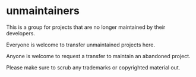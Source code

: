 # unmaintainers

This is a group for projects that are no longer maintained by their developers.

Everyone is welcome to transfer unmaintained projects here.

Anyone is welcome to request a transfer to maintain an abandoned project.

Please make sure to scrub any trademarks or copyrighted material out.
